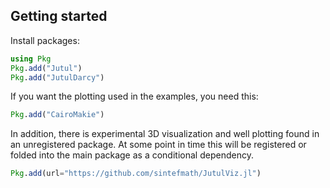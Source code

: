 ## Getting started
Install packages:
```julia
using Pkg
Pkg.add("Jutul")
Pkg.add("JutulDarcy")
```

If you want the plotting used in the examples, you need this:
```julia
Pkg.add("CairoMakie")
```

In addition, there is experimental 3D visualization and well plotting found in an unregistered package. At some point in time this will be registered or folded into the main package as a conditional dependency.

```julia
Pkg.add(url="https://github.com/sintefmath/JutulViz.jl")
```
